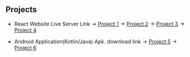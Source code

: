 
## Projects
- React Website Live Server Link
  -> [Project 1](https://flickjobs.in/)
  -> [Project 2](http://128.199.31.105:85/)
  -> [Project 3](https://facilitator.pi-play.com/)
  -> [Project 4](https://intranet.accionlabs.com/)

- Android Application(Kotlin/Java) Apk. download link
  -> [Project 5](https://drive.google.com/file/d/1fzSyNEQCtpMKhy8fpns_kkbl7VAcZ53t/view?usp=sharing )
  -> [Project 6](https://drive.google.com/file/d/1u5MoY5pjQv6heB_eXpc5uqTj49WluFg5/view?usp=drivesdk)
